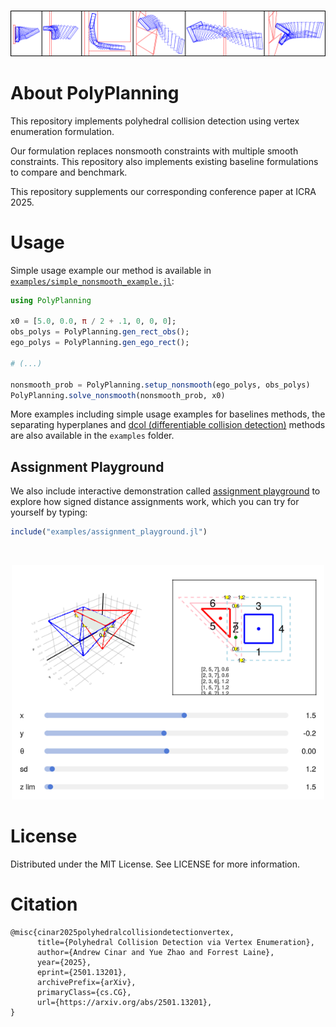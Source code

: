<br />
<p align="center">
	<img src="misc/examples.png" width="1000">
  <p align="center">
  </p>
</p>

# About PolyPlanning

This repository implements polyhedral collision detection using vertex enumeration formulation. 

Our formulation replaces nonsmooth constraints with multiple smooth constraints. This repository also implements existing baseline formulations to compare and benchmark.

This repository supplements our corresponding conference paper at ICRA 2025.

# Usage

Simple usage example our method is available in [```examples/simple_nonsmooth_example.jl```](examples/simple_nonsmooth_example.jl):
```julia
using PolyPlanning

x0 = [5.0, 0.0, π / 2 + .1, 0, 0, 0];
obs_polys = PolyPlanning.gen_rect_obs();
ego_polys = PolyPlanning.gen_ego_rect();

# (...)

nonsmooth_prob = PolyPlanning.setup_nonsmooth(ego_polys, obs_polys)
PolyPlanning.solve_nonsmooth(nonsmooth_prob, x0)
```

More examples including simple usage examples for baselines methods, the separating hyperplanes and [dcol (differentiable collision detection)](https://arxiv.org/abs/2207.00669) methods are also available in the ```examples``` folder.

## Assignment Playground

We also include interactive demonstration called [assignment playground](examples/assignment_playground.jl) to explore how signed distance assignments work, which you can try for yourself by typing:
```julia
include("examples/assignment_playground.jl")
```

<br />
<p align="center">
	<img src="misc/assignment_playground.png" width="500">
  <p align="center">
  </p>
</p>


# License

Distributed under the MIT License. See LICENSE for more information.

# Citation

```
@misc{cinar2025polyhedralcollisiondetectionvertex,
      title={Polyhedral Collision Detection via Vertex Enumeration}, 
      author={Andrew Cinar and Yue Zhao and Forrest Laine},
      year={2025},
      eprint={2501.13201},
      archivePrefix={arXiv},
      primaryClass={cs.CG},
      url={https://arxiv.org/abs/2501.13201}, 
}
```
